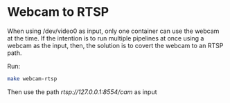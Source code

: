 # Webcam to RTSP

When using /dev/video0 as input, only one container can use the webcam at the time.
If the intention is to run multiple pipelines at once using a webcam as the input, then, the solution is to covert the webcam to an RTSP path.

Run:

```bash
make webcam-rtsp
```

Then use the path *rtsp://127.0.0.1:8554/cam* as input